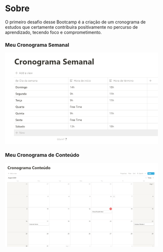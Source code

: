 # Sobre

O primeiro desafio desse Bootcamp é a criação de um cronograma de estudos que certamente contribuíra positivamente no percurso de aprendizado, tecendo foco e comprometimento.

### Meu Cronograma Semanal

![](cronograma-semanal.png)

### Meu Cronograma de Conteúdo

![](cronograma-conteudo.png)
